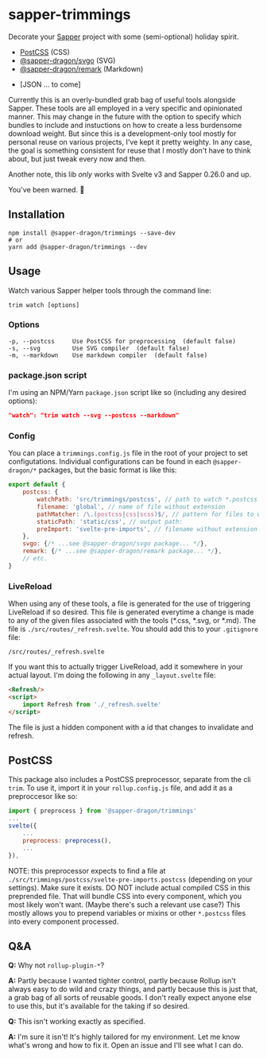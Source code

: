 # sapper-trimmings

Decorate your [Sapper](https://sapper.svelte.dev/) project with some (semi-optional) holiday spirit.

 * [PostCSS](https://postcss.org/) (CSS)
 * [@sapper-dragon/svgo](https://github.com/sapper-dragon/svgo) (SVG)
 * [@sapper-dragon/remark](https://github.com/sapper-dragon/remark) (Markdown)
 <!-- * [LilyPond](http://lilypond.org/) (Sheet Music) -->
 * [JSON ... to come]

Currently this is an overly-bundled grab bag of useful tools alongside Sapper. These tools are all employed in a very specific and opinionated manner. This may change in the future with the option to specify which bundles to include and instuctions on how to create a less burdensome download weight. But since this is a development-only tool mostly for personal reuse on various projects, I've kept it pretty weighty. In any case, the goal is something consistent for reuse that I mostly don't have to think about, but just tweak every now and then.

Another note, this lib *only* works with Svelte v3 and Sapper 0.26.0 and up.

You've been warned. 🐉

## Installation

```
npm install @sapper-dragon/trimmings --save-dev
# or
yarn add @sapper-dragon/trimmings --dev
```

## Usage

Watch various Sapper helper tools through the command line:
```
trim watch [options]
```

### Options

```
-p, --postcss     Use PostCSS for preprocessing  (default false)
-s, --svg         Use SVG compiler  (default false)
-m, --markdown    Use markdown compiler  (default false)
```

### package.json script

I'm using an NPM/Yarn `package.json` script like so (including any desired options):

```json
"watch": "trim watch --svg --postcss --markdown"
```

### Config

You can place a `trimmings.config.js` file in the root of your project to set configutations. Individual configurations can be found in each `@sapper-dragon/*` packages, but the basic format is like this:

```js
export default {
	postcss: {
		watchPath: 'src/trimmings/postcss', // path to watch *.postcss files:
		filename: 'global', // name of file without extension
		pathMatcher: /\.(postcss|css|scss)$/, // pattern for files to watch:
		staticPath: 'static/css', // output path:
		preImport: 'svelte-pre-imports', // filename without extension for pre-importing postcss vars and mixins
	},
	svgo: {/* ...see @sapper-dragon/svgo package... */},
	remark: {/* ...see @sapper-dragon/remark package... */},
	// etc.
}
```

### LiveReload

When using any of these tools, a file is generated for the use of triggering LiveReload if so desired. This file is generated everytime a change is made to any of the given files associated with the tools (*.css, *.svg, or *.md). The file is `./src/routes/_refresh.svelte`. You should add this to your `.gitignore` file:

```
/src/routes/_refresh.svelte
```

If you want this to actually trigger LiveReload, add it somewhere in your actual layout. I'm doing the following in any `_layout.svelte` file:

```html
<Refresh/>
<script>
	import Refresh from './_refresh.svelte'
</script>
```

The file is just a hidden component with a id that changes to invalidate and refresh.

## PostCSS

This package also includes a PostCSS preprocessor, separate from the cli `trim`. To use it, import it in your `rollup.config.js` file, and add it as a preproccesor like so:

```js
import { preprocess } from '@sapper-dragon/trimmings'
...
svelte({
	...
	preprocess: preprocess(),
	...
}),
```

NOTE: this preprocessor expects to find a file at `./src/trimmings/postcss/svelte-pre-imports.postcss` (depending on your settings). Make sure it exists. DO NOT include actual compiled CSS in this preprended file. That will bundle CSS into every component, which you most likely won't want. (Maybe there's such a relevant use case?) This mostly allows you to prepend variables or mixins or other `*.postcss` files into every component processed.

## Q&A

**Q:** Why not `rollup-plugin-*`?

**A:** Partly because I wanted tighter control, partly because Rollup isn't always easy to do wild and crazy things, and partly because this is just that, a grab bag of all sorts of reusable goods. I don't really expect anyone else to use this, but it's available for the taking if so desired.

**Q:** This isn't working exactly as specified.

**A:** I'm sure it isn't! It's highly tailored for my environment. Let me know what's wrong and how to fix it. Open an issue and I'll see what I can do.
